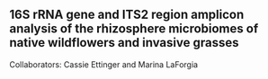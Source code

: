## 16S rRNA gene and ITS2 region amplicon analysis of the rhizosphere microbiomes of native wildflowers and invasive grasses 

Collaborators: Cassie Ettinger and Marina LaForgia


